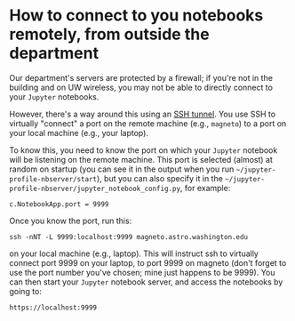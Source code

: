 # How to connect to you notebooks remotely, from outside the department

Our department's servers are protected by a firewall; if you're not in the
building and on UW wireless, you may not be able to directly connect to your
`Jupyter` notebooks.

However, there's a way around this using an [SSH
tunnel](http://blog.trackets.com/2014/05/17/ssh-tunnel-local-and-remote-port-forwarding-explained-with-examples.html).
You use SSH to virtually "connect" a port on the remote machine (e.g.,
`magneto`) to a port on your local machine (e.g., your laptop).

To know this, you need to know the port on which your `Jupyter` notebook
will be listening on the remote machine.  This port is selected (almost) at
random on startup (you can see it in the output when you run
`~/jupyter-profile-nbserver/start`), but you can also specify it in the
`~/jupyter-profile-nbserver/jupyter_notebook_config.py`, for example:
```
c.NotebookApp.port = 9999
```

Once you know the port, run this:
```
ssh -nNT -L 9999:localhost:9999 magneto.astro.washington.edu
```
on your local machine (e.g., laptop). This will instruct ssh to virtually
connect port 9999 on your laptop, to port 9999 on magneto (don't forget to
use the port number you've chosen; mine just happens to be 9999). You can
then start your `Jupyter` notebook server, and access the notebooks by going
to:
```
https://localhost:9999
```
